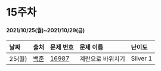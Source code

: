 # 15주차
#### 2021/10/25(월)~2021/10/29(금)

|날짜|출처|문제 번호|문제 이름|난이도|
|:---|:---|:---|:---|:---| 
|25(월)|[백준](https://www.acmicpc.net/)|[16987](https://www.acmicpc.net/problem/16987)|계란으로 바위치기|Silver 1|
